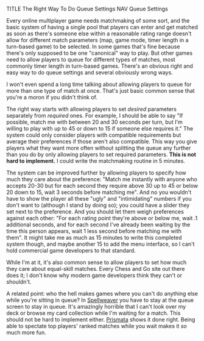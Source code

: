 TITLE The Right Way To Do Queue Settings
NAV Queue Settings

Every online multiplayer game needs matchmaking of some sort, and the basic system of having a single pool that players can enter and get matched as soon as there's someone else within a reasonable rating range doesn't allow for different match parameters (map, game mode, timer length in a turn-based game) to be selected. In some games that's fine because there's only supposed to be one "canonical" way to play. But other games need to allow players to queue for different types of matches, most commonly timer length in turn-based games. There's an obvious right and easy way to do queue settings and several obviously wrong ways.

I won't even spend a long time talking about allowing players to queue for more than one type of match at once. That's just basic common sense that you're a moron if you didn't think of. <!--(But then, so is what I'm about to say...)-->

The right way starts with allowing players to set *desired* parameters separately from *required* ones. For example, I should be able to say "If possible, match me with between 20 and 30 seconds per turn, but I'm willing to play with up to 45 or down to 15 if someone else requires it." The system could only consider players with compatible requirements but average their preferences if those aren't also compatible. This way you give players what they want more often without splitting the queue any further than you do by only allowing players to set required parameters. **This is not hard to implement.** I could write the matchmaking routine in 5 minutes.

The system can be improved further by allowing players to specify how much they care about the preference: "Match me instantly with anyone who accepts 20-30 but for each second they require above 30 up to 45 or below 20 down to 15, wait 3 seconds before matching me". And no you wouldn't have to show the player all these "ugly" and "intimidating" numbers if you don't want to (although I stand by doing so); you could have a slider they set next to the preference. And you should let them weigh preferences against each other: "For each rating point they're above or below me, wait .1 additional seconds, and for each second I've already been waiting by the time this person appears, wait 1 less second before matching me with them". It might take me as much as 15 minutes to write this completed system though, and maybe another 15 to add the menu interface, so I can't hold commercial game developers to that standard.

While I'm at it, it's also common sense to allow players to set how much they care about equal-skill matches. Every Chess and Go site out there does it; I don't know why modern game developers think they can't or shouldn't.

A related point: who the hell makes games where you can't do anything else while you're sitting in queue? In [Spellweaver](/reviews/spellweaver) you have to stay at the queue screen to stay in queue. It's amazingly horrible that I can't look over my deck or browse my card collection while I'm waiting for a match. This should not be hard to implement either. [Prismata](/reviews/prismata) shows it done right. Being able to spectate top players' ranked matches while you wait makes it *so* much more fun.
